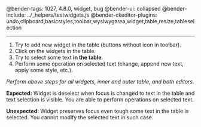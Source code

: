 @bender-tags: 1027, 4.8.0, widget, bug
@bender-ui: collapsed
@bender-include: ../_helpers/testwidgets.js
@bender-ckeditor-plugins: undo,clipboard,basicstyles,toolbar,wysiwygarea,widget,table,resize,tableselection

----

1. Try to add new widget in the table (buttons without icon in toolbar).
1. Click on the widgets in the table.
1. Try to select some text **in the table**.
1. Perform some operation on selected text (change, append new text, apply some style, etc.).

_Perform above steps for all widgets, inner and outer table, and both editors._

**Expected:** Widget is deselect when focus is changed to text in the table and text selection is visible. You are able to perform operations on selected text.

**Unexpected:** Widget preserves focus even tough some text in the table is selected. You cannot modify the selected text in such case.
